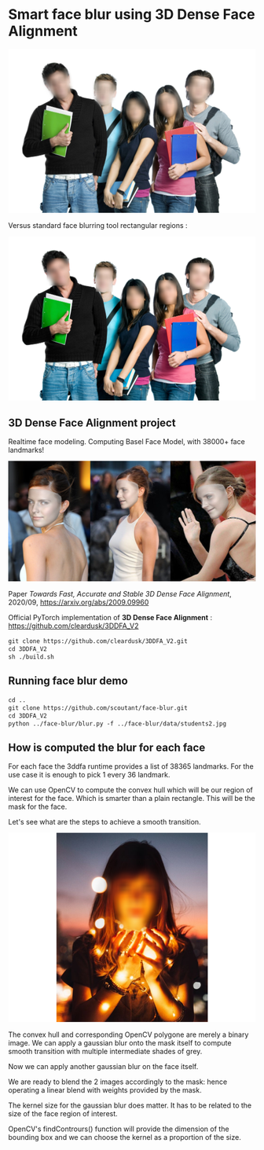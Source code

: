# Smart face blur using 3D Dense Face Alignment

![students blurred](data/students2_67_66.jpg)

Versus standard face blurring tool rectangular regions :

![students blurred](data/students2_defaced.jpg)

## 3D Dense Face Alignment project

Realtime face modeling. Computing Basel Face Model, with 38000+ face landmarks!

![Emma with 3d output](data/emma_3d.jpg)

Paper _Towards Fast, Accurate and Stable 3D Dense Face Alignment_, 2020/09, 
https://arxiv.org/abs/2009.09960

Official PyTorch implementation of **3D Dense Face Alignment** : https://github.com/cleardusk/3DDFA_V2

```shell script
git clone https://github.com/cleardusk/3DDFA_V2.git
cd 3DDFA_V2
sh ./build.sh
```

## Running face blur demo

```shell script
cd ..
git clone https://github.com/scoutant/face-blur.git
cd 3DDFA_V2
python ../face-blur/blur.py -f ../face-blur/data/students2.jpg
```

## How is computed the blur for each face

For each face the 3ddfa runtime provides a list of 38365 landmarks. For the use case it is enough to pick 1 every 36 landmark.

We can use OpenCV to compute the convex hull which will be our region of interest for the face. Which is smarter than a plain rectangle.
This will be the mask for the face.

Let's see what are the steps to achieve a smooth transition.

![students blurred](data/magic_43_42.png)
    
The convex hull and corresponding OpenCV polygone are merely a binary image.
We can apply a gaussian blur onto the mask itself to compute smooth transition with multiple intermediate shades of grey.

Now we can apply another gaussian blur on the face itself.

We are ready to blend the 2 images accordingly to the mask: hence operating a linear blend with weights provided by the mask.

The kernel size for the gaussian blur does matter. It has to be related to the size of the face region of interest.

OpenCV's findContrours() function will provide the dimension of the bounding box and we can choose the kernel as a proportion of the size.


